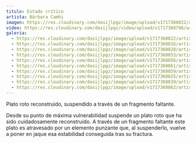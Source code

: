 ```yaml
---
titulo: Estado crítico
artista: Bárbara Camhi
imagen: https://res.cloudinary.com/dasijlpgz/image/upload/v1717360822/artistas/B%C3%A1rbara%20Camhi/Estado%20cr%C3%ADtico/P1090527.jpg
video: https://res.cloudinary.com/dasijlpgz/video/upload/v1717360796/artistas/B%C3%A1rbara%20Camhi/Estado%20cr%C3%ADtico/Sin_t%C3%ADtulo.mp4
galeria:
  - https://res.cloudinary.com/dasijlpgz/image/upload/v1717360822/artistas/B%C3%A1rbara%20Camhi/Estado%20cr%C3%ADtico/P1090527.jpg
  - https://res.cloudinary.com/dasijlpgz/image/upload/v1717360816/artistas/B%C3%A1rbara%20Camhi/Estado%20cr%C3%ADtico/P1090534.jpg
  - https://res.cloudinary.com/dasijlpgz/image/upload/v1717360828/artistas/B%C3%A1rbara%20Camhi/Estado%20cr%C3%ADtico/P1090535.jpg
  - https://res.cloudinary.com/dasijlpgz/image/upload/v1717360853/artistas/B%C3%A1rbara%20Camhi/Estado%20cr%C3%ADtico/P1090543.jpg
  - https://res.cloudinary.com/dasijlpgz/image/upload/v1717360856/artistas/B%C3%A1rbara%20Camhi/Estado%20cr%C3%ADtico/P1090538.jpg
  - https://res.cloudinary.com/dasijlpgz/image/upload/v1717360861/artistas/B%C3%A1rbara%20Camhi/Estado%20cr%C3%ADtico/P1090539.jpg
  - https://res.cloudinary.com/dasijlpgz/image/upload/v1717360859/artistas/B%C3%A1rbara%20Camhi/Estado%20cr%C3%ADtico/P1090530.jpg
  - https://res.cloudinary.com/dasijlpgz/image/upload/v1717360825/artistas/B%C3%A1rbara%20Camhi/Estado%20cr%C3%ADtico/P1090531.jpg
  - https://res.cloudinary.com/dasijlpgz/image/upload/v1717360839/artistas/B%C3%A1rbara%20Camhi/Estado%20cr%C3%ADtico/P1090542.jpg
  - https://res.cloudinary.com/dasijlpgz/image/upload/v1717360862/artistas/B%C3%A1rbara%20Camhi/Estado%20cr%C3%ADtico/P1090540.jpg
---
```

Plato roto reconstruido, suspendido a través de un fragmento faltante.

Desde su punto de máxima vulnerabilidad suspende un plato roto que ha sido cuidadosamente reconstruido. A través de un fragmento faltante este plato es atravesado por un elemento punzante que, al suspenderlo, vuelve a poner en jaque esa estabilidad conseguida tras su fractura.
